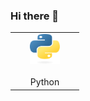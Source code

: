 ### Hi there 👋

<!--
**sebat2004/sebat2004** is a ✨ _special_ ✨ repository because its `README.md` (this file) appears on your GitHub profile.

Here are some ideas to get you started:

- 🔭 I’m currently working on ...
- 🌱 I’m currently learning ...
- 👯 I’m looking to collaborate on ...
- 🤔 I’m looking for help with ...
- 💬 Ask me about ...
- 📫 How to reach me: ...
- 😄 Pronouns: ...
- ⚡ Fun fact: ...
-->

<table>
  <tr>
        <td align="center" width="96">
        <div>
            <img src="./logos/python.svg" width="48" height="48" alt="Python" />
        </div>
        <br>Python
        </td>
    </tr>
</table>